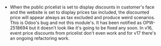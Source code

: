 - When the public pricelist is set to display discounts in customer's
  face and the website is set to display prices tax included, the
  discounted price will appear always as tax excluded and produce weird
  scenarios. This is Odoo's bug and not this module's. It has been
  notified as OPW-2518694 but it doesn't look like it's going to be
  fixed any soon. In v16, event price discounts from pricelist don't
  even work and for v17 there's an ongoing refactoring work.

